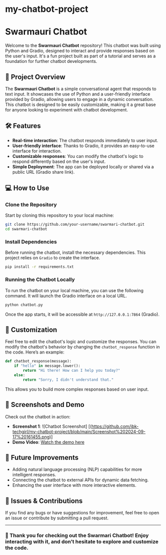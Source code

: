 # my-chatbot-project

# Swarmauri Chatbot

Welcome to the **Swarmauri Chatbot** repository! This chatbot was built using Python and Gradio, designed to interact and provide responses based on the user's input. It's a fun project built as part of a tutorial and serves as a foundation for further chatbot developments.

## 🚀 Project Overview

The **Swarmauri Chatbot** is a simple conversational agent that responds to text input. It showcases the use of Python and a user-friendly interface provided by Gradio, allowing users to engage in a dynamic conversation. This chatbot is designed to be easily customizable, making it a great base for anyone looking to experiment with chatbot development.

## 🛠️ Features
- **Real-time interaction**: The chatbot responds immediately to user input.
- **User-friendly interface**: Thanks to Gradio, it provides an easy-to-use interface for interaction.
- **Customizable responses**: You can modify the chatbot's logic to respond differently based on the user's input.
- **Simple Deployment**: The app can be deployed locally or shared via a public URL (Gradio share link).

## 💻 How to Use

### Clone the Repository

Start by cloning this repository to your local machine:

```bash
git clone https://github.com/your-username/swarmari-chatbot.git
cd swarmari-chatbot
```

### Install Dependencies

Before running the chatbot, install the necessary dependencies. This project relies on `Gradio`  to create the interface.

```bash
pip install -r requirements.txt
```

### Running the Chatbot Locally

To run the chatbot on your local machine, you can use the following command. It will launch the Gradio interface on a local URL.

```bash
python chatbot.py
```


Once the app starts, it will be accessible at `http://127.0.0.1:7864` (Gradio).


## 📝 Customization

Feel free to edit the chatbot's logic and customize the responses. You can modify the chatbot's behavior by changing the `chatbot_response` function in the code. Here’s an example:

```python
def chatbot_response(message):
    if "hello" in message.lower():
        return "Hi there! How can I help you today?"
    else:
        return "Sorry, I didn't understand that."
```

This allows you to build more complex responses based on user input.

## 📸 Screenshots and Demo

Check out the chatbot in action:

- **Screenshot 1**: ![Chatbot Screenshot] [(https://github.com/ibk-techgirl/my-chatbot-project/blob/main/Screenshot%202024-09-17%20161455.png)]
- **Demo Video**: [Watch the demo here](link-to-your-video)

## 🌟 Future Improvements

- Adding natural language processing (NLP) capabilities for more intelligent responses.
- Connecting the chatbot to external APIs for dynamic data fetching.
- Enhancing the user interface with more interactive elements.

## 🐛 Issues & Contributions

If you find any bugs or have suggestions for improvement, feel free to open an issue or contribute by submitting a pull request.

---

### 🎉 Thank you for checking out the Swarmari Chatbot! Enjoy interacting with it, and don’t hesitate to explore and customize the code. 
